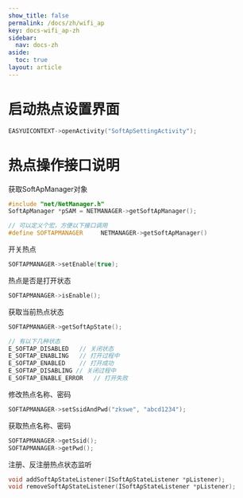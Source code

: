 ```yaml
---
show_title: false
permalink: /docs/zh/wifi_ap
key: docs-wifi_ap-zh
sidebar:
  nav: docs-zh
aside:
  toc: true
layout: article
---
```

# 启动热点设置界面
```c++
EASYUICONTEXT->openActivity("SoftApSettingActivity");
```
# 热点操作接口说明
获取SoftApManager对象
```c++
#include "net/NetManager.h"
SoftApManager *pSAM = NETMANAGER->getSoftApManager();

// 可以定义个宏，方便以下接口调用
#define SOFTAPMANAGER     NETMANAGER->getSoftApManager()
```
开关热点
```c++
SOFTAPMANAGER->setEnable(true);
```
热点是否是打开状态
```c++
SOFTAPMANAGER->isEnable();
```
获取当前热点状态
```c++
SOFTAPMANAGER->getSoftApState();

// 有以下几种状态
E_SOFTAP_DISABLED	// 关闭状态
E_SOFTAP_ENABLING	// 打开过程中
E_SOFTAP_ENABLED	// 打开成功
E_SOFTAP_DISABLING // 关闭过程中
E_SOFTAP_ENABLE_ERROR	// 打开失败
```
修改热点名称、密码
```c++
SOFTAPMANAGER->setSsidAndPwd("zkswe", "abcd1234");
```
获取热点名称、密码
```c++
SOFTAPMANAGER->getSsid();
SOFTAPMANAGER->getPwd();
```
注册、反注册热点状态监听
```c++
void addSoftApStateListener(ISoftApStateListener *pListener);
void removeSoftApStateListener(ISoftApStateListener *pListener);
```